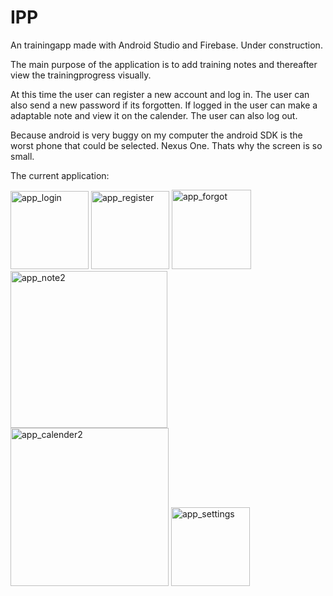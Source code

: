 # IPP
An trainingapp made with Android Studio and Firebase. Under construction.

The main purpose of the application is to add training notes and thereafter view the trainingprogress visually.

At this time the user can register a new account and log in. The user can also send a new password if its forgotten.
If logged in the user can make a adaptable note and view it on the calender. The user can also log out.

Because android is very buggy on my computer the android SDK is the worst phone that could be selected. Nexus One. Thats why the screen is so small.

The current application:


<img width="125" alt="app_login" src="https://user-images.githubusercontent.com/78786414/119404406-0bb46500-bce0-11eb-8280-8188e7284aa5.png">
<img width="125" alt="app_register" src="https://user-images.githubusercontent.com/78786414/119404424-13740980-bce0-11eb-8b8f-1a5a7bd9ba54.png">
<img width="127" alt="app_forgot" src="https://user-images.githubusercontent.com/78786414/119404429-15d66380-bce0-11eb-8ae7-6cf0eb6bd337.png">
<img width="251" alt="app_note2" src="https://user-images.githubusercontent.com/78786414/119404449-1c64db00-bce0-11eb-84c0-b6a261067b5a.png">
<img width="253" alt="app_calender2" src="https://user-images.githubusercontent.com/78786414/119404458-1f5fcb80-bce0-11eb-9968-5664208a8f93.png">
<img width="126" alt="app_settings" src="https://user-images.githubusercontent.com/78786414/119404473-2555ac80-bce0-11eb-96fc-dfffa4da64ef.png">

